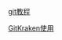 [git教程](https://www.liaoxuefeng.com/wiki/896043488029600)

[GitKraken使用](https://www.youtube.com/watch?v=FNgHFFfI4YE)
